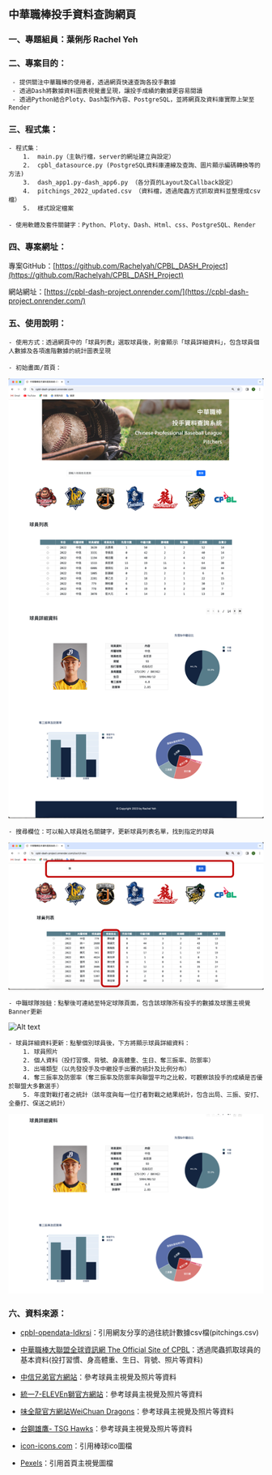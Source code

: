 ## 中華職棒投手資料查詢網頁

### 一、專題組員：葉俐彤 Rachel Yeh

### 二、專案目的：

     - 提供關注中華職棒的使用者，透過網頁快速查詢各投手數據
     - 透過Dash將數據資料圖表視覺畫呈現，讓投手成績的數據更容易閱讀
     - 透過Python結合Ploty、Dash製作內容、PostgreSQL，並將網頁及資料庫實際上架至Render

### 三、程式集：
    - 程式集：
        1.  main.py（主執行檔，server的網址建立與設定）
        2.  cpbl_datasource.py (PostgreSQL資料庫連線及查詢、圖片顯示編碼轉換等的方法)
        3.  dash_app1.py-dash_app6.py （各分頁的Layout及Callback設定）
        4.  pitchings_2022_updated.csv （資料檔，透過爬蟲方式抓取資料並整理成csv檔）
        5.  樣式設定檔案
    
    - 使用軟體及套件關鍵字：Python、Ploty、Dash、Html、css、PostgreSQL、Render


### 四、專案網址：
專案GitHub：[https://github.com/Rachelyah/CPBL_DASH_Project](https://github.com/Rachelyah/CPBL_DASH_Project)

網站網址：[https://cpbl-dash-project.onrender.com/](https://cpbl-dash-project.onrender.com/)


### 五、使用說明：
    
    - 使用方式：透過網頁中的「球員列表」選取球員後，則會顯示「球員詳細資料」，包含球員個人數據及各項進階數據的統計圖表呈現
    
    - 初始畫面/首頁：

![Alt text](README_img/index.png)

    - 搜尋欄位：可以輸入球員姓名關鍵字，更新球員列表名單，找到指定的球員

![Alt text](README_img/search.png)

    - 中職球隊按鈕：點擊後可連結至特定球隊頁面，包含該球隊所有投手的數據及球團主視覺Banner更新

![Alt text](README_img/update_by_team.png)

    - 球員詳細資料更新：點擊個別球員後，下方將顯示球員詳細資料：
        1. 球員照片
        2. 個人資料（投打習慣、背號、身高體重、生日、奪三振率、防禦率）
        3. 出場類型（以先發投手及中繼投手出賽的統計及比例分布）
        4. 奪三振率及防禦率（奪三振率及防禦率與聯盟平均之比較，可觀察該投手的成績是否優於聯盟大多數選手）
        5. 年度對戰打者之統計（該年度與每一位打者對戰之結果統計，包含出局、三振、安打、全壘打、保送之統計）

![Alt text](README_img/info.png)


### 六、資料來源：

- [cpbl-opendata-Idkrsi](https://github.com/ldkrsi/cpbl-opendata)：引用網友分享的過往統計數據csv檔(pitchings.csv)

- [中華職棒大聯盟全球資訊網 The Official Site of CPBL](https://www.cpbl.com.tw/)：透過爬蟲抓取球員的基本資料(投打習慣、身高體重、生日、背號、照片等資料)

- [中信兄弟官方網站](https://www.brothers.tw/)：參考球員主視覺及照片等資料

- [統一7-ELEVEn獅官方網站](https://lioncrew.uni-lions.com.tw/)：參考球員主視覺及照片等資料

- [味全龍官方網站WeiChuan Dragons](https://www.wdragons.com/)：參考球員主視覺及照片等資料

- [台鋼雄鷹- TSG Hawks](https://www.tsghawks.com/)：參考球員主視覺及照片等資料

- [icon-icons.com](https://icon-icons.com/icon/baseball-ball/85269)：引用棒球ico圖檔

- [Pexels](https://www.pexels.com/zh-tw/photo/1661950/)：引用首頁主視覺圖檔


